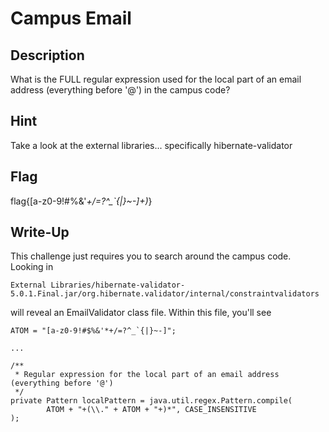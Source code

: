 # Campus Email

## Description

What is the FULL regular expression used for the local part of an email address (everything before '@') in the campus code?

## Hint

Take a look at the external libraries... specifically hibernate-validator

## Flag

flag{[a-z0-9!#$%&'*+/=?^_`{|}~-]+(\\.[a-z0-9!#$%&'*+/=?^_`{|}~-]+)*}

## Write-Up

This challenge just requires you to search around the campus code. Looking in

	External Libraries/hibernate-validator-5.0.1.Final.jar/org.hibernate.validator/internal/constraintvalidators

will reveal an EmailValidator class file. Within this file, you'll see

	ATOM = "[a-z0-9!#$%&'*+/=?^_`{|}~-]";
	
	...
	
	/**
	 * Regular expression for the local part of an email address (everything before '@')
	 */
	private Pattern localPattern = java.util.regex.Pattern.compile(
			ATOM + "+(\\." + ATOM + "+)*", CASE_INSENSITIVE
	);